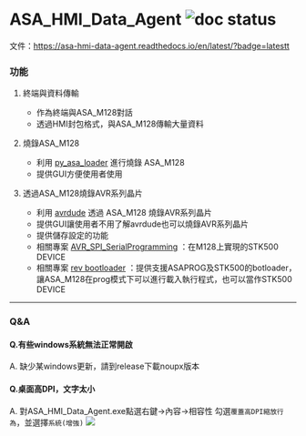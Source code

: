 # ASA_HMI_Data_Agent ![doc status](https://readthedocs.org/projects/asa-hmi-data-agent/badge/?version=latest)

文件：https://asa-hmi-data-agent.readthedocs.io/en/latest/?badge=latestt

### 功能
1. 終端與資料傳輸  
    - 作為終端與ASA_M128對話  
    - 透過HMI封包格式，與ASA_M128傳輸大量資料  

2. 燒錄ASA_M128  
    - 利用 [py_asa_loader](https://github.com/mickey9910326/py_asa_loader) 進行燒錄 ASA_M128  
    - 提供GUI方便使用者使用

3. 透過ASA_M128燒錄AVR系列晶片  
    - 利用 [avrdude](http://savannah.nongnu.org/projects/avrdude) 透過 ASA_M128 燒錄AVR系列晶片  
    - 提供GUI讓使用者不用了解avrdude也可以燒錄AVR系列晶片  
    - 提供儲存設定的功能
    - 相關專案 [AVR_SPI_SerialProgramming](https://github.com/mickey9910326/AVR_SPI_SerialProgramming)
      ：在M128上實現的STK500 DEVICE
    - 相關專案 [rev bootloader](https://github.com/nuclear-refugee/bootloader)
      ：提供支援ASAPROG及STK500的botloader，讓ASA_M128在prog模式下可以進行載入執行程式，也可以當作STK500 DEVICE


---
### Q&A

#### Q.有些windows系統無法正常開啟
A. 缺少某windows更新，請到release下載noupx版本

#### Q.桌面高DPI，文字太小
A. 對ASA_HMI_Data_Agent.exe點選右鍵->內容->相容性
勾選`覆蓋高DPI縮放行為`，並選擇`系統(增強)`
![](https://i.imgur.com/wIiLdOJ.png)
